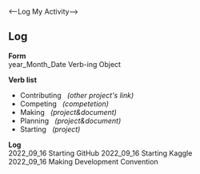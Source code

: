 <--Log My Activity-->

## Log
**Form**  
year_Month_Date Verb-ing Object  

**Verb list**
- Contributing &nbsp; *(other project's link)*  
- Competing &nbsp; *(competetion)*
- Making &nbsp; *(project&document)*
- Planning &nbsp; *(project&document)*  
- Starting &nbsp; *(project)*    

**Log**  
2022_09_16 Starting GitHub
2022_09_16 Starting Kaggle  
2022_09_16 Making Development Convention
